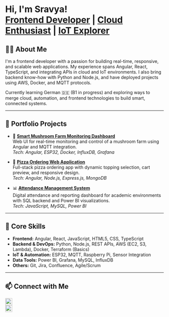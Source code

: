 <h1>Hi, I'm Sravya!<br/>
<a href="https://github.com/sravyasudheera">Frontend Developer</a> | <a href="https://www.linkedin.com/in/sravyasudheera/">Cloud Enthusiast</a> | <a href="mailto:sudheera.nammi@gmail.com">IoT Explorer</a>
</h1>

<h2>👩‍💻 About Me</h2>

I'm a frontend developer with a passion for building real-time, responsive, and scalable web applications. My experience spans Angular, React, TypeScript, and integrating APIs in cloud and IoT environments. I also bring backend know-how with Python and Node.js, and have deployed projects using AWS, Docker, and MQTT protocols.

Currently learning German 🇩🇪 (B1 in progress) and exploring ways to merge cloud, automation, and frontend technologies to build smart, connected systems.

---

<h2>🚀 Portfolio Projects</h2>

- 🔧 <b><a href="https://github.com/Sravya-Nammi/Smart-Mushroom-Farm-Monitoring-Dashboard/blob/main/README.md">Smart Mushroom Farm Monitoring Dashboard</a></b>  
  Web UI for real-time monitoring and control of a mushroom farm using Angular and MQTT integration.  
  *Tech: Angular, ESP32, Docker, InfluxDB, Grafana* 

- 🍕 <b><a href="https://github.com/sravyasudheera/Pizza-Ordering-App">Pizza Ordering Web Application</a></b>  
  Full-stack pizza ordering app with dynamic topping selection, cart preview, and responsive design.  
  *Tech: Angular, Node.js, Express.js, MongoDB*

- 📊 <b><a href="https://github.com/Sravya-Nammi/Attendancemonitoring/blob/main/README.md">Attendance Management System</a></b>  
  Digital attendance and reporting dashboard for academic environments with SQL backend and Power BI visualizations.  
  *Tech: JavaScript, MySQL, Power BI*

---



<h2>🧠 Core Skills</h2>

- **Frontend:** Angular, React, JavaScript, HTML5, CSS, TypeScript  
- **Backend & DevOps:** Python, Node.js, REST APIs, AWS (EC2, S3, Lambda), Docker, Terraform (Basics)  
- **IoT & Automation:** ESP32, MQTT, Raspberry Pi, Sensor Integration  
- **Data Tools:** Power BI, Grafana, MySQL, InfluxDB  
- **Others:** Git, Jira, Confluence, Agile/Scrum

---

<h2>📫 Connect with Me</h2>

[<img alt="LinkedIn" width="22px" src="https://cdn.jsdelivr.net/npm/simple-icons@v3/icons/linkedin.svg" />][linkedin]  
[<img alt="GitHub" width="22px" src="https://cdn.jsdelivr.net/npm/simple-icons@v3/icons/github.svg" />][github]

[linkedin]: https://www.linkedin.com/in/sravyasudheera/
[github]: https://github.com/sravyasudheera

<!-- 
✨ README appears on your GitHub profile ✨

🔧 Currently working on: polishing projects for release  
🌱 Learning: Advanced Angular animations and Docker scaling  
📫 Reach out via LinkedIn or email 
-->
